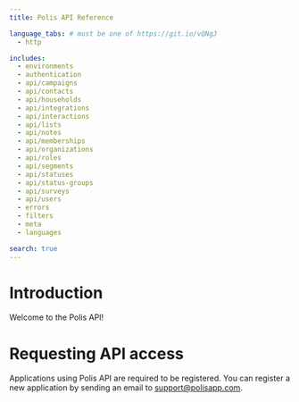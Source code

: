 ```yaml
---
title: Polis API Reference

language_tabs: # must be one of https://git.io/vQNgJ
  - http

includes:
  - environments
  - authentication
  - api/campaigns
  - api/contacts
  - api/households
  - api/integrations
  - api/interactions
  - api/lists
  - api/notes
  - api/memberships
  - api/organizations
  - api/roles
  - api/segments
  - api/statuses
  - api/status-groups
  - api/surveys
  - api/users
  - errors
  - filters
  - meta
  - languages

search: true
---
```


# Introduction

Welcome to the Polis API!

# Requesting API access

Applications using Polis API are required to be registered. You can register a new application by sending an email to <support@polisapp.com>.
